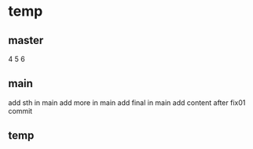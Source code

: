 # temp
## master
4
5
6
## main
add sth in main
add more in main
add final in main
add content after fix01 commit

## temp
